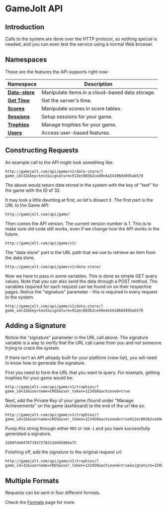 # GameJolt API

## Introduction

Calls to the system are done over the HTTP protocol, so nothing special is needed, and you can even test the service using a normal Web browser.

## Namespaces

These are the features the API supports right now:

Namespace										| Description
---												| ---
[__Data-store__](data-storage/index.md)				| Manipulate items in a cloud-based data storage.
[__Get Time__](get-time/index.md)					| Get the server's time.
[__Scores__](scores/index.md)						| Manipulate scores in score tables.
[__Sessions__](sessions/index.md)					| Setup sessions for your game.
[__Trophies__](trophies/index.md)					| Manage trophies for your game.
[__Users__](users/index.md)							| Access user-based features.

## Constructing Requests

An example call to the API might look something like:

```
http://gamejolt.com/api/game/v1/data-store/?game_id=32&key=test&signature=912ec803b2ce49e4a541068d495ab570
```

The above would return data stored in the system with the key of "test" for the game with the ID of 32.

It may look a little daunting at first, so let's dissect it. The first part is the URL to the Game API:

```
http://gamejolt.com/api/game/
```

Then comes the API version. The current version number is 1. This is to make sure old code still works, even if we change how the API works in the future.

```
http://gamejolt.com/api/game/v1/
```

The "data-store" part is the URL path that we use to retrieve an item from the data store.

```
http://gamejolt.com/api/game/v1/data-store/
```

Now we have to pass in some variables. This is done as simple GET query values. Note that you can also send the data through a POST method. The variables required for each request can be found on on their respective pages. Notice the "signature" parameter - this is required in every request to the system.

```
http://gamejolt.com/api/game/v1/data-store/?game_id=32&key=test&signature=912ec803b2ce49e4a541068d495ab570
```

## Adding a Signature

Notice the "signature" parameter in the URL call above. The signature variable is a way to verify that the URL call came from you and not someone trying to crack the system.

If there isn't an API already built for your platform (view list), you will need to know how to generate the signature.

First you need to form the URL that you want to query. For example, getting trophies for your game would be:

```
http://gamejolt.com/api/game/v1/trophies/?game_id=32&username=CROS&user_token=123456&achieved=true
```

Next, add the Private Key of your game (found under "Manage Achievements" on the game dashboard) to the end of the url like so:

```
http://gamejolt.com/api/game/v1/trophies/?game_id=32&username=CROS&user_token=123456&achieved=true912ec803b2ce49e4a541068d495ab570
```

Pump this string through either `MD5` or `SHA-1` and you have successfully generated a signature.

```
3208fde0470719372f8313ddd5884a75
```

Finishing off, add the signature to the original request url.

```
http://gamejolt.com/api/game/v1/trophies/?game_id=32&username=CROS&user_token=123456&achieved=true&signature=3208fde0470719372f8313ddd5884a75
```

## Multiple Formats

Requests can be sent in four different formats.

Check the [Formats](/formats/index.md) page for more.